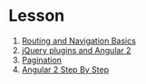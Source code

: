 # Lesson

1. [Routing and Navigation Basics](https://www.youtube.com/watch?v=Uvj_7ZMrHmg)
2. [jQuery plugins and Angular 2](http://www.radzen.com/blog/jquery-plugins-and-angular/)
3. [Pagination](http://michaelbromley.github.io/ng2-pagination/#/)
4. [Angular 2 Step By Step](https://www.barbarianmeetscoding.com/blog/categories/angular2-step-by-step/)

